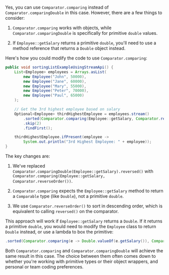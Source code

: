 Yes, you can use `Comparator.comparing` instead of `Comparator.comparingDouble` in this case. However, there are a few things to consider:

1. `Comparator.comparing` works with objects, while `Comparator.comparingDouble` is specifically for primitive `double` values.

2. If `Employee::getSalary` returns a primitive `double`, you'll need to use a method reference that returns a `Double` object instead.

Here's how you could modify the code to use `Comparator.comparing`:

```java
public void sortingListExampleUsingStreamApi() {
    List<Employee> employees = Arrays.asList(
        new Employee("John", 50000),
        new Employee("Jane", 60000),
        new Employee("Mary", 55000),
        new Employee("Peter", 70000),
        new Employee("Paul", 65000)
    );

    // Get the 3rd highest employee based on salary
    Optional<Employee> thirdHighestEmployee = employees.stream()
        .sorted(Comparator.comparing(Employee::getSalary, Comparator.reverseOrder()))
        .skip(2)
        .findFirst();

    thirdHighestEmployee.ifPresent(employee -> 
        System.out.println("3rd Highest Employee: " + employee));
}
```

The key changes are:

1. We've replaced `Comparator.comparingDouble(Employee::getSalary).reversed()` with `Comparator.comparing(Employee::getSalary, Comparator.reverseOrder())`.

2. `Comparator.comparing` expects the `Employee::getSalary` method to return a `Comparable` type (like `Double`), not a primitive `double`.

3. We use `Comparator.reverseOrder()` to sort in descending order, which is equivalent to calling `reversed()` on the comparator.

This approach will work if `Employee::getSalary` returns a `Double`. If it returns a primitive `double`, you would need to modify the `Employee` class to return `Double` instead, or use a lambda to box the primitive:

```java
.sorted(Comparator.comparing(e -> Double.valueOf(e.getSalary()), Comparator.reverseOrder()))
```

Both `Comparator.comparing` and `Comparator.comparingDouble` will achieve the same result in this case. The choice between them often comes down to whether you're working with primitive types or their object wrappers, and personal or team coding preferences.